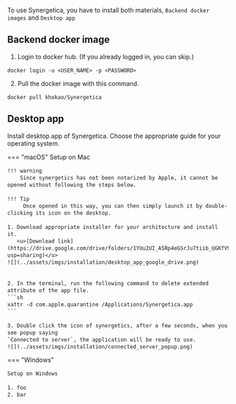 To use Synergetica, you have to install both materials, `Backend docker images` and `Desktop app`

## Backend docker image

1. Login to docker hub. (If you already logged in, you can skip.)
```console
docker login -u <USER_NAME> -p <PASSWORD>
```

2. Pull the docker image with this command.
```console
docker pull khokao/Synergetica
```


## Desktop app

Install desktop app of Synergetica. Choose the appropriate guide for your operating system.

=== "macOS"
    Setup on Mac

    !!! warning
        Since synergetics has not been notarized by Apple, it cannot be opened without following the steps below.

    !!! Tip
         Once opened in this way, you can then simply launch it by double-clicking its icon on the desktop.

    1. Download appropriate installer for your architecture and install it.
       <u>[Download link](https://drive.google.com/drive/folders/1YUu2UI_ASRp4eGSrJu7tiib_UGKfV9hT?usp=sharing)</u>
    ![](../assets/imgs/installation/desktop_app_google_drive.png)
    

    2. In the terminal, run the following command to delete extended attribute of the app file.
    ```sh
    xattr -d com.apple.quarantine /Applications/Synergetica.app
    ```
         
    3. Double click the icon of synergetics, after a few seconds, when you see popup saying 
    `Connected to server`, the application will be ready to use.
    ![](../assets/imgs/installation/connected_server_popup.png)


=== "Windows"

    Setup on Windows

    1. foo
    2. bar


